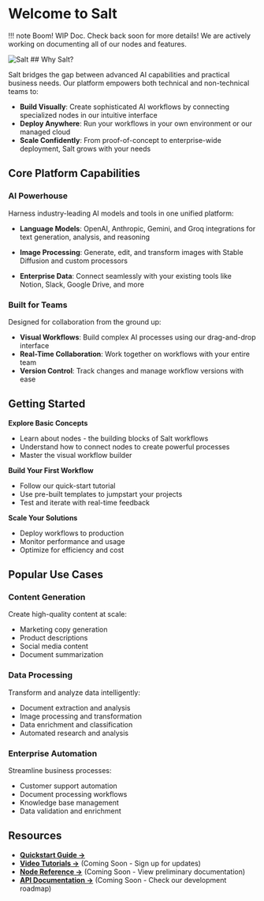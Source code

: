# Welcome to Salt

!!! note
    Boom! WIP Doc. Check back soon for more details! We are actively working on documenting all of our nodes and features.


<img src="/images/index.jpg" alt="Salt">
## Why Salt?

Salt bridges the gap between advanced AI capabilities and practical business needs. Our platform empowers both technical and non-technical teams to:

- **Build Visually**: Create sophisticated AI workflows by connecting specialized nodes in our intuitive interface
- **Deploy Anywhere**: Run your workflows in your own environment or our managed cloud
- **Scale Confidently**: From proof-of-concept to enterprise-wide deployment, Salt grows with your needs

## Core Platform Capabilities

### AI Powerhouse
Harness industry-leading AI models and tools in one unified platform:

- **Language Models**: OpenAI, Anthropic, Gemini, and Groq integrations for text generation, analysis, and reasoning

- **Image Processing**: Generate, edit, and transform images with Stable Diffusion and custom processors

- **Enterprise Data**: Connect seamlessly with your existing tools like Notion, Slack, Google Drive, and more

### Built for Teams
Designed for collaboration from the ground up:

- **Visual Workflows**: Build complex AI processes using our drag-and-drop interface
- **Real-Time Collaboration**: Work together on workflows with your entire team
- **Version Control**: Track changes and manage workflow versions with ease

## Getting Started

**Explore Basic Concepts**

  - Learn about nodes - the building blocks of Salt workflows
  - Understand how to connect nodes to create powerful processes
  - Master the visual workflow builder

**Build Your First Workflow**

   - Follow our quick-start tutorial
   - Use pre-built templates to jumpstart your projects
   - Test and iterate with real-time feedback

**Scale Your Solutions**

   - Deploy workflows to production
   - Monitor performance and usage
   - Optimize for efficiency and cost

## Popular Use Cases

### Content Generation
Create high-quality content at scale:

- Marketing copy generation
- Product descriptions
- Social media content
- Document summarization

### Data Processing

Transform and analyze data intelligently:

  - Document extraction and analysis
  - Image processing and transformation
  - Data enrichment and classification
  - Automated research and analysis

### Enterprise Automation
Streamline business processes:

- Customer support automation
- Document processing workflows
- Knowledge base management
- Data validation and enrichment

## Resources

- **[Quickstart Guide →](/getting-started)**
- **[Video Tutorials →](/tutorials-preview)** (Coming Soon - Sign up for updates)
- **[Node Reference →](/nodes-preview)** (Coming Soon - View preliminary documentation)
- **[API Documentation →](/api-preview)** (Coming Soon - Check our development roadmap)

